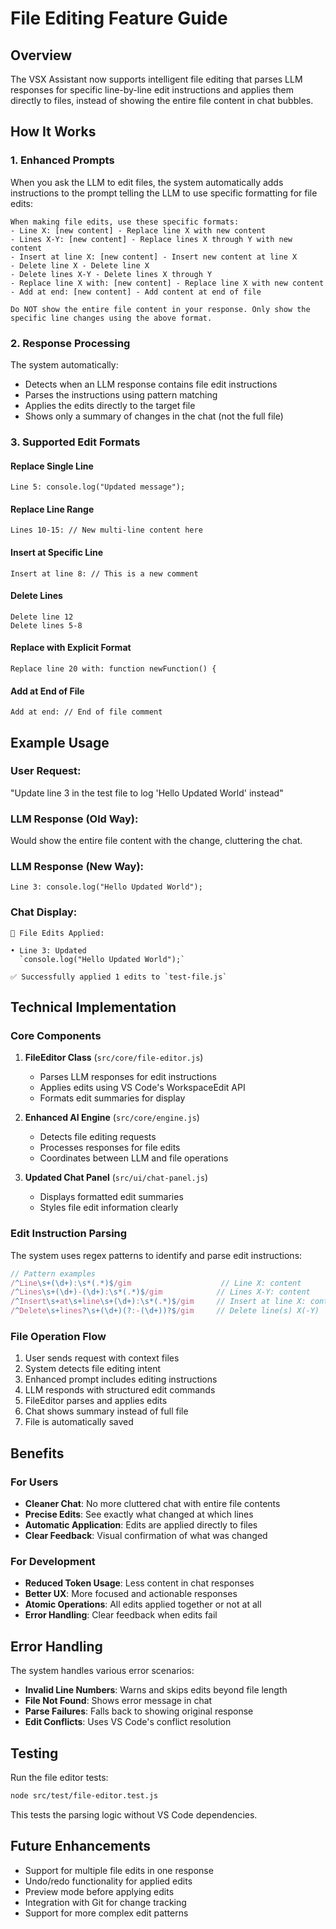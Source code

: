 # File Editing Feature Guide

## Overview

The VSX Assistant now supports intelligent file editing that parses LLM responses for specific line-by-line edit instructions and applies them directly to files, instead of showing the entire file content in chat bubbles.

## How It Works

### 1. Enhanced Prompts
When you ask the LLM to edit files, the system automatically adds instructions to the prompt telling the LLM to use specific formatting for file edits:

```
When making file edits, use these specific formats:
- Line X: [new content] - Replace line X with new content
- Lines X-Y: [new content] - Replace lines X through Y with new content  
- Insert at line X: [new content] - Insert new content at line X
- Delete line X - Delete line X
- Delete lines X-Y - Delete lines X through Y
- Replace line X with: [new content] - Replace line X with new content
- Add at end: [new content] - Add content at end of file

Do NOT show the entire file content in your response. Only show the specific line changes using the above format.
```

### 2. Response Processing
The system automatically:
- Detects when an LLM response contains file edit instructions
- Parses the instructions using pattern matching
- Applies the edits directly to the target file
- Shows only a summary of changes in the chat (not the full file)

### 3. Supported Edit Formats

#### Replace Single Line
```
Line 5: console.log("Updated message");
```

#### Replace Line Range
```
Lines 10-15: // New multi-line content here
```

#### Insert at Specific Line
```
Insert at line 8: // This is a new comment
```

#### Delete Lines
```
Delete line 12
Delete lines 5-8
```

#### Replace with Explicit Format
```
Replace line 20 with: function newFunction() {
```

#### Add at End of File
```
Add at end: // End of file comment
```

## Example Usage

### User Request:
"Update line 3 in the test file to log 'Hello Updated World' instead"

### LLM Response (Old Way):
Would show the entire file content with the change, cluttering the chat.

### LLM Response (New Way):
```
Line 3: console.log("Hello Updated World");
```

### Chat Display:
```
📝 File Edits Applied:

• Line 3: Updated
  `console.log("Hello Updated World");`

✅ Successfully applied 1 edits to `test-file.js`
```

## Technical Implementation

### Core Components

1. **FileEditor Class** (`src/core/file-editor.js`)
   - Parses LLM responses for edit instructions
   - Applies edits using VS Code's WorkspaceEdit API
   - Formats edit summaries for display

2. **Enhanced AI Engine** (`src/core/engine.js`)
   - Detects file editing requests
   - Processes responses for file edits
   - Coordinates between LLM and file operations

3. **Updated Chat Panel** (`src/ui/chat-panel.js`)
   - Displays formatted edit summaries
   - Styles file edit information clearly

### Edit Instruction Parsing

The system uses regex patterns to identify and parse edit instructions:

```javascript
// Pattern examples
/^Line\s+(\d+):\s*(.*)$/gim                    // Line X: content
/^Lines\s+(\d+)-(\d+):\s*(.*)$/gim            // Lines X-Y: content
/^Insert\s+at\s+line\s+(\d+):\s*(.*)$/gim     // Insert at line X: content
/^Delete\s+lines?\s+(\d+)(?:-(\d+))?$/gim     // Delete line(s) X(-Y)
```

### File Operation Flow

1. User sends request with context files
2. System detects file editing intent
3. Enhanced prompt includes editing instructions
4. LLM responds with structured edit commands
5. FileEditor parses and applies edits
6. Chat shows summary instead of full file
7. File is automatically saved

## Benefits

### For Users
- **Cleaner Chat**: No more cluttered chat with entire file contents
- **Precise Edits**: See exactly what changed at which lines
- **Automatic Application**: Edits are applied directly to files
- **Clear Feedback**: Visual confirmation of what was changed

### For Development
- **Reduced Token Usage**: Less content in chat responses
- **Better UX**: More focused and actionable responses
- **Atomic Operations**: All edits applied together or not at all
- **Error Handling**: Clear feedback when edits fail

## Error Handling

The system handles various error scenarios:

- **Invalid Line Numbers**: Warns and skips edits beyond file length
- **File Not Found**: Shows error message in chat
- **Parse Failures**: Falls back to showing original response
- **Edit Conflicts**: Uses VS Code's conflict resolution

## Testing

Run the file editor tests:

```bash
node src/test/file-editor.test.js
```

This tests the parsing logic without VS Code dependencies.

## Future Enhancements

- Support for multiple file edits in one response
- Undo/redo functionality for applied edits
- Preview mode before applying edits
- Integration with Git for change tracking
- Support for more complex edit patterns